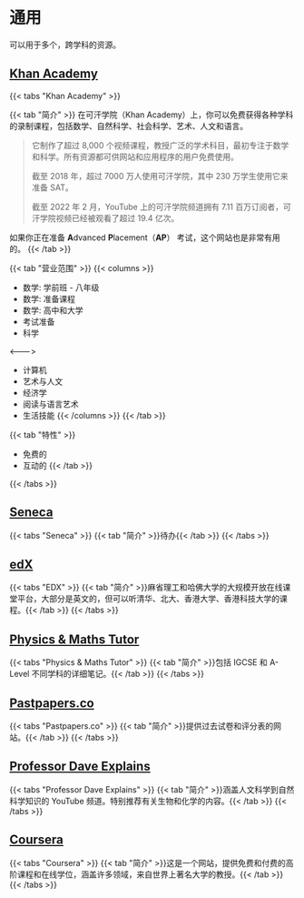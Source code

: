 # 通用

可以用于多个，跨学科的资源。

## [Khan Academy](https://www.khanacademy.org/)

{{< tabs "Khan Academy" >}}

{{< tab "简介" >}}
在可汗学院（Khan Academy）上，你可以免费获得各种学科的录制课程，包括数学、自然科学、社会科学、艺术、人文和语言。

> 它制作了超过 8,000 个视频课程，教授广泛的学术科目，最初专注于数学和科学。所有资源都可供网站和应用程序的用户免费使用。
>
> 截至 2018 年，超过 7000 万人使用可汗学院，其中 230 万学生使用它来准备 SAT。
>
> 截至 2022 年 2 月，YouTube 上的可汗学院频道拥有 7.11 百万订阅者，可汗学院视频已经被观看了超过 19.4 亿次。

如果你正在准备 **A**dvanced **P**lacement（**AP**） 考试，这个网站也是非常有用的。
{{< /tab >}}

{{< tab "营业范围" >}}
{{< columns >}}
- 数学: 学前班 - 八年级
- 数学: 准备课程
- 数学: 高中和大学
- 考试准备
- 科学

<--->

- 计算机
- 艺术与人文
- 经济学
- 阅读与语言艺术
- 生活技能
{{< /columns >}}
{{< /tab >}}

{{< tab "特性" >}}
- 免费的
- 互动的
{{< /tab >}}

{{< /tabs >}}

## [Seneca](https://app.senecalearning.com/courses)

{{< tabs "Seneca" >}}
{{< tab "简介" >}}待办{{< /tab >}}
{{< /tabs >}}

## [edX](https://www.edx.org/)

{{< tabs "EDX" >}}
{{< tab "简介" >}}麻省理工和哈佛大学的大规模开放在线课堂平台，大部分是英文的，但可以听清华、北大、香港大学、香港科技大学的课程。{{< /tab >}}
{{< /tabs >}}

## [Physics & Maths Tutor](https://www.physicsandmathstutor.com/)

{{< tabs "Physics & Maths Tutor" >}}
{{< tab "简介" >}}包括 IGCSE 和 A-Level 不同学科的详细笔记。{{< /tab >}}
{{< /tabs >}}

## [Pastpapers.co](https://pastpapers.co/cie/)

{{< tabs "Pastpapers.co" >}}
{{< tab "简介" >}}提供过去试卷和评分表的网站。{{< /tab >}}
{{< /tabs >}}

## [Professor Dave Explains](https://www.youtube.com/c/ProfessorDaveExplains/playlists)

{{< tabs "Professor Dave Explains" >}}
{{< tab "简介" >}}涵盖人文科学到自然科学知识的 YouTube 频道。特别推荐有关生物和化学的内容。{{< /tab >}}
{{< /tabs >}}

## [Coursera](https://www.coursera.org/)

{{< tabs "Coursera" >}}
{{< tab "简介" >}}这是一个网站，提供免费和付费的高阶课程和在线学位，涵盖许多领域，来自世界上著名大学的教授。{{< /tab >}}
{{< /tabs >}}